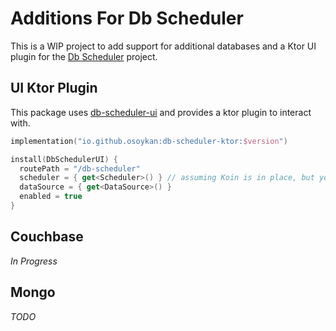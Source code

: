 # Additions For Db Scheduler

This is a WIP project to add support for additional databases and a Ktor UI plugin for the [Db Scheduler](https://github.com/kagkarlsson/db-scheduler) project.

## UI Ktor Plugin

This package uses [db-scheduler-ui](https://github.com/bekk/db-scheduler-ui) and provides a ktor plugin to interact with.

```kotlin
implementation("io.github.osoykan:db-scheduler-ktor:$version")
```

```kotlin
install(DbSchedulerUI) {
  routePath = "/db-scheduler"
  scheduler = { get<Scheduler>() } // assuming Koin is in place, but you can provide your instance to the functions.
  dataSource = { get<DataSource>() }
  enabled = true
}
```

## Couchbase

_In Progress_

## Mongo

_TODO_

